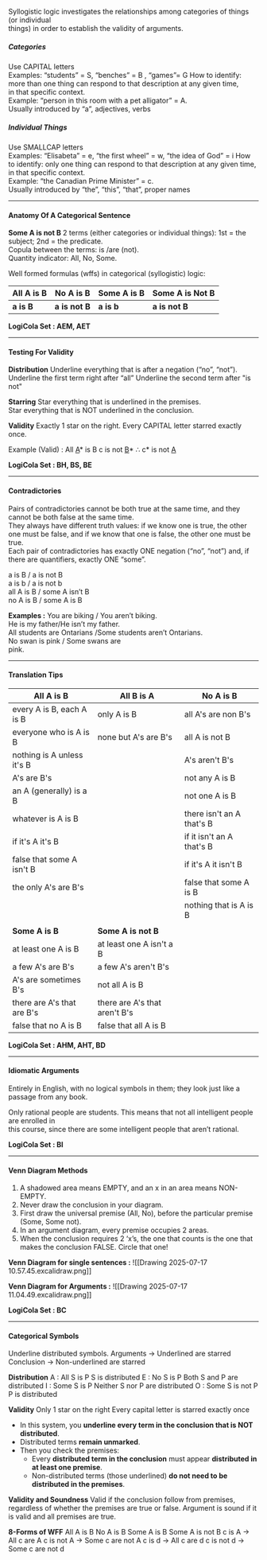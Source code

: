 Syllogistic logic investigates the relationships among categories of things (or individual  
things) in order to establish the validity of arguments.

##### Categories
Use CAPITAL letters  
Examples: “students” = S, “benches” = B , “games”= G
How to identify: more than one thing can respond to that description at any given time,  
in that specific context.  
Example: “person in this room with a pet alligator” = A.  
Usually introduced by “a”, adjectives, verbs

##### Individual Things
Use SMALLCAP letters  
Examples: “Elisabeta” = e, “the first wheel” = w, “the idea of God” = i
How to identify: only one thing can respond to that description at any given time,  
in that specific context.  
Example: “the Canadian Prime Minister” = c.  
Usually introduced by “the”, “this”, “that”, proper names


---
#### Anatomy Of A Categorical Sentence

**Some A is not B**
2 terms (either categories or individual things): 1st = the  
subject; 2nd = the predicate.  
Copula between the terms: is /are (not).  
Quantity indicator: All, No, Some. 

Well formed formulas (wffs) in categorical (syllogistic) logic:

| **All A is B** | **No A is B**  | **Some A is B** | **Some A is Not B** |
| ---------- | ---------- | ----------- | --------------- |
| **a is B**     | **a is not B** | **a is b**      | **a is not B**      |
**LogiCola Set : AEM, AET**

---
#### Testing For Validity

**Distribution**
Underline everything that is after a negation (“no”, “not”).  
Underline the first term right after “all”
Underline the second term after "is not"

**Starring**
Star everything that is underlined in the premises.  
Star everything that is NOT underlined in the conclusion.

**Validity**
Exactly 1 star on the right.
Every CAPITAL letter starred exactly once.

Example (Valid) :
	All <u>A</u>* is B
	c is not <u>B</u>*
	∴ c* is not <u>A</u>

**LogiCola Set : BH, BS, BE**

---
#### Contradictories

Pairs of contradictories cannot be both true at the same time, and they cannot be both false at the same time.  
They always have different truth values: if we know one is true, the other one must be false, and if we know that one is false, the other one must be true.  
Each pair of contradictories has exactly ONE negation (“no”, “not”) and, if there are quantifiers, exactly ONE “some”.

a is B / a is not B  
a is b / a is not b  
all A is B / some A isn’t B  
no A is B / some A is B

**Examples :**
You are biking / You aren’t biking.  
He is my father/He isn’t my father.  
All students are Ontarians /Some students aren’t Ontarians.  
No swan is pink / Some swans are  
pink.



---
#### Translation Tips

| All A is B                 | All B is A                    | No A is B                 |
| -------------------------- | ----------------------------- | ------------------------- |
| every A is B, each A is B  | only A is B                   | all A's are non B's       |
| everyone who is A is B     | none but A's are B's          | all A is not B            |
| nothing is A unless it's B |                               | A's aren't B's            |
| A's are B's                |                               | not any A is B            |
| an A (generally) is a B    |                               | not one A is B            |
| whatever is A is B         |                               | there isn't an A that's B |
| if it's A it's B           |                               | if it isn't an A that's B |
| false that some A isn't B  |                               | if it's A it isn't B      |
| the only A's are B's       |                               | false that some A is B    |
|                            |                               | nothing that is A is B    |
|                            |                               |                           |
| **Some A is B**            | **Some A is not B**           |                           |
| at least one A is B        | at least one A isn't a B      |                           |
| a few A's are B's          | a few A's aren't B's          |                           |
| A's are sometimes B's      | not all A is B                |                           |
| there are A's that are B's | there are A's that aren't B's |                           |
| false that no A is B       | false that all A is B         |                           |
**LogiCola Set : AHM, AHT, BD**


---
#### Idiomatic Arguments

Entirely in English, with no logical symbols in them; they look just like a passage from any book.

Only rational people are students. This means that not all intelligent people are enrolled in  
this course, since there are some intelligent people that aren’t rational.

**LogiCola Set : BI**

---
#### Venn Diagram Methods

1. A shadowed area means EMPTY, and an x in an area means NON-EMPTY.  
2. Never draw the conclusion in your diagram.  
3. First draw the universal premise (All, No), before the particular premise (Some, Some not).  
4. In an argument diagram, every premise occupies 2 areas.  
5. When the conclusion requires 2 ‘x’s, the one that counts is the one that makes the conclusion FALSE. Circle that one!


**Venn Diagram for single sentences :**
![[Drawing 2025-07-17 10.57.45.excalidraw.png]]


**Venn Diagram for Arguments :**
![[Drawing 2025-07-17 11.04.49.excalidraw.png]]

**LogiCola Set : BC**


---
#### Categorical Symbols

Underline distributed symbols. 
Arguments -> Underlined are starred
Conclusion -> Non-underlined are starred

**Distribution**
A : All S is P
	S is distributed
E : No S is P
	Both S and P are distributed
I : Some S is P
	Neither S nor P are distributed
O : Some S is not P
	P is distributed


**Validity**
Only 1 star on the right
Every capital letter is starred exactly once
- In this system, you **underline every term in the conclusion that is NOT distributed**.
- Distributed terms **remain unmarked**.
- Then you check the premises:
    - Every **distributed term in the conclusion** must appear **distributed in at least one premise**.
    - Non-distributed terms (those underlined) **do not need to be distributed in the premises**.


**Validity and Soundness**
Valid if the conclusion follow from premises, regardless of whether the premises are true or false.
Argument is sound if it is valid and all premises are true.


**8-Forms of WFF**
All A is B
No A is B
Some A is B
Some A is not B
c is A -> All c are A
c is not A -> Some c are not A
c is d -> All c are d
c is not d -> Some c are not d